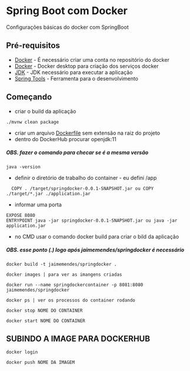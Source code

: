 # Spring Boot com Docker

Configurações básicas do docker com SpringBoot

## Pré-requisitos

* [Docker](https://hub.docker.com/ "Docker hub")  - É necessário criar uma conta no repositório do docker 
* [Docker](https://www.docker.com/products/docker-desktop/ "Docker hub")  - Docker desktop para criação dos serviços docker 
* [JDK](https://www.oracle.com/br/java/technologies/downloads/#java17) - JDK necessário para executar a aplicação
* [Spring Tools](https://spring.io/tools) - Ferramenta para o desenvolvimento

## Começando
- criar o build da aplicação
```
./mvnw clean package 
```
- criar um arquivo [Dockerfile](https://github.com/JaimeDevS/spring-boot-docker) sem extensão na raiz do projeto
- dentro do DockerHub procurar openjdk:11 
##### OBS. fazer o comando para checar se é a mesma versão
```
java -version 
```
- definir o diretório de trabalho do container - eu defini  /app 
```
  COPY . /target/springdocker-0.0.1-SNAPSHOT.jar ou COPY ./target/*.jar ./application.jar
```
- informar uma porta 
```
EXPOSE 8080
ENTRYPOINT java -jar springdocker-0.0.1-SNAPSHOT.jar ou java -jar application.jar
```
- no CMD usar o comando docker build para criar o bild da aplicação
##### OBS. esse ponto (.) logo após jaimemendes/springdocker é necessário 
```
docker build -t jaimemendes/springdocker . 
```
```
docker images | para ver as imangens criadas
```
```
docker run --name springdockercontainer -p 8081:8080 jaimemendes/springdocker  
```
```
docker ps | ver os processos do container rodando
```
```
docker stop NOME DO CONTAINER
```
```
docker start NOME DO CONTAINER
```

## SUBINDO A IMAGE PARA DOCKERHUB
```
docker login
```
```
docker push NOME DA IMAGEM
```
